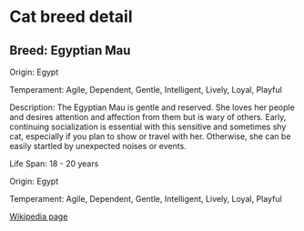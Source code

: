 
<!DOCTYPE html>
<html>
   <head>
        <title>Cat Detail</title>
        <link rel="stylesheet" href="/css/styles.css">
        <link rel="stylesheet" href="/css/cat-detail.css">
   </head>
    <body>
        <h1>Cat breed detail</h1>
        <h2>Breed: Egyptian Mau</h2>
        <p>Origin: Egypt</p>
        <p>Temperament: Agile, Dependent, Gentle, Intelligent, Lively, Loyal, Playful</p>
        <p>Description: The Egyptian Mau is gentle and reserved. She loves her people and desires attention and affection from them but is wary of others. Early, continuing socialization is essential with this sensitive and sometimes shy cat, especially if you plan to show or travel with her. Otherwise, she can be easily startled by unexpected noises or events.</p>
        <p>Life Span: 18 - 20 years</p>
        <p>Origin: Egypt</p>
        <p>Temperament: Agile, Dependent, Gentle, Intelligent, Lively, Loyal, Playful</p>
        <p><a href=https://en.wikipedia.org/wiki/Egyptian_Mau>Wikipedia page</a></p>
<!--        <p><a href=undefined>Image</a></p>-->
     </body>
</html>
        